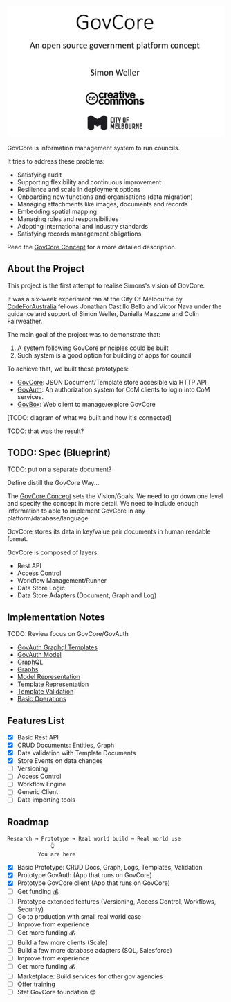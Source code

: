 ![Govcore](docs/assets/1-govcore-intro.png)

GovCore is information management system to run councils.

It tries to address these problems:

- Satisfying audit
- Supporting flexibility and continuous improvement
- Resilience and scale in deployment options
- Onboarding new functions and organisations (data migration)
- Managing attachments like images, documents and records
- Embedding spatial mapping
- Managing roles and responsibilities
- Adopting international and industry standards
- Satisfying records management obligations

Read the [GovCore Concept](docs/govcore.md) for a more detailed description.

## About the Project

This project is the first attempt to realise Simons's vision of GovCore.

It was a six-week experiment ran at the City Of Melbourne by [CodeForAustralia](https://codeforaustralia.org/) fellows Jonathan Castillo Bello and Victor Nava under the guidance and support of Simon Weller, Daniella Mazzone and Colin Fairweather.

The main goal of the project was to demonstrate that:

1. A system following GovCore principles could be built
2. Such system is a good option for building of apps for council

To achieve that, we built these prototypes:

- [GovCore](govcore/): JSON Document/Template store accesible via HTTP API
- [GovAuth](govauth/): An authorization system for CoM clients to login into CoM services.
- [GovBox](govbox/): Web client to manage/explore GovCore

[TODO: diagram of what we built and how it's connected]

TODO: that was the result?

## TODO: Spec (Blueprint)

TODO: put on a separate document?

Define distill the GovCore Way...

The [GovCore Concept](docs/govcore.md) sets the Vision/Goals. We need to go down one level and specify the concept in more detail. We need to include enough information to able to implement GovCore in any platform/database/language.

GovCore stores its data in key/value pair documents in human readable format.

GovCore is composed of layers:

- Rest API
- Access Control
- Workflow Management/Runner
- Data Store Logic
- Data Store Adapters (Document, Graph and Log)

## Implementation Notes

TODO: Review focus on GovCore/GovAuth

- [GovAuth Graphql Templates](docs/govauth-graphql-templates.md)
- [GovAuth Model](docs/govauth-model.md)
- [GraphQL](docs/graphQL.md)
- [Graphs](docs/graphs.md)
- [Model Representation](docs/model-representation.md)
- [Template Representation](docs/template-representation.md)
- [Template Validation](docs/template-validation.md)
- [Basic Operations](docs/basic-operations.md)

## Features List

- [x] Basic Rest API
- [x] CRUD Documents: Entities, Graph
- [x] Data validation with Template Documents
- [x] Store Events on data changes
- [ ] Versioning
- [ ] Access Control
- [ ] Workflow Engine
- [ ] Generic Client
- [ ] Data importing tools

## Roadmap

    Research → Prototype → Real world build → Real world use
                  👆
              You are here

- [x] Basic Prototype: CRUD Docs, Graph, Logs, Templates, Validation
- [x] Prototype GovAuth (App that runs on GovCore)
- [x] Prototype GovCore client (App that runs on GovCore)
- [ ] Get funding 💰
- [ ] Prototype extended features (Versioning, Access Control, Workflows, Security)
- [ ] Go to production with small real world case
- [ ] Improve from experience
- [ ] Get more funding 💰
- [ ] Build a few more clients (Scale)
- [ ] Build a few more database adapters (SQL, Salesforce)
- [ ] Improve from experience
- [ ] Get more funding 💰
- [ ] Marketplace: Build services for other gov agencies
- [ ] Offer training
- [ ] Stat GovCore foundation 😊
